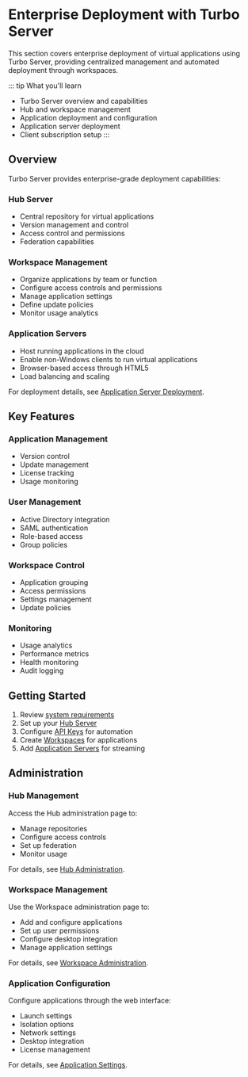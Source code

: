 # Enterprise Deployment with Turbo Server

This section covers enterprise deployment of virtual applications using Turbo Server, providing centralized management and automated deployment through workspaces.

::: tip What you'll learn
- Turbo Server overview and capabilities
- Hub and workspace management
- Application deployment and configuration
- Application server deployment
- Client subscription setup
:::

## Overview

Turbo Server provides enterprise-grade deployment capabilities:

### Hub Server
- Central repository for virtual applications
- Version management and control
- Access control and permissions
- Federation capabilities

### Workspace Management
- Organize applications by team or function
- Configure access controls and permissions
- Manage application settings
- Define update policies
- Monitor usage analytics

### Application Servers
- Host running applications in the cloud
- Enable non-Windows clients to run virtual applications
- Browser-based access through HTML5
- Load balancing and scaling

For deployment details, see [Application Server Deployment](application-servers.md).

## Key Features

### Application Management
- Version control
- Update management
- License tracking
- Usage monitoring

### User Management
- Active Directory integration
- SAML authentication
- Role-based access
- Group policies

### Workspace Control
- Application grouping
- Access permissions
- Settings management
- Update policies

### Monitoring
- Usage analytics
- Performance metrics
- Health monitoring
- Audit logging

## Getting Started

1. Review [system requirements](/server/setup-and-deployment/deploying-on-premises.md)
2. Set up your [Hub Server](hub-setup.md)
3. Configure [API Keys](api-keys.md) for automation
4. Create [Workspaces](workspaces.md) for applications
5. Add [Application Servers](application-servers.md) for streaming

## Administration

### Hub Management
Access the Hub administration page to:
- Manage repositories
- Configure access controls
- Set up federation
- Monitor usage

For details, see [Hub Administration](/server/administration/hub.md).

### Workspace Management
Use the Workspace administration page to:
- Add and configure applications
- Set up user permissions
- Configure desktop integration
- Manage application settings

For details, see [Workspace Administration](/server/administration/workspaces.md).

### Application Configuration
Configure applications through the web interface:
- Launch settings
- Isolation options
- Network settings
- Desktop integration
- License management

For details, see [Application Settings](/server/administration/workspaces.md#workspace-applications).
